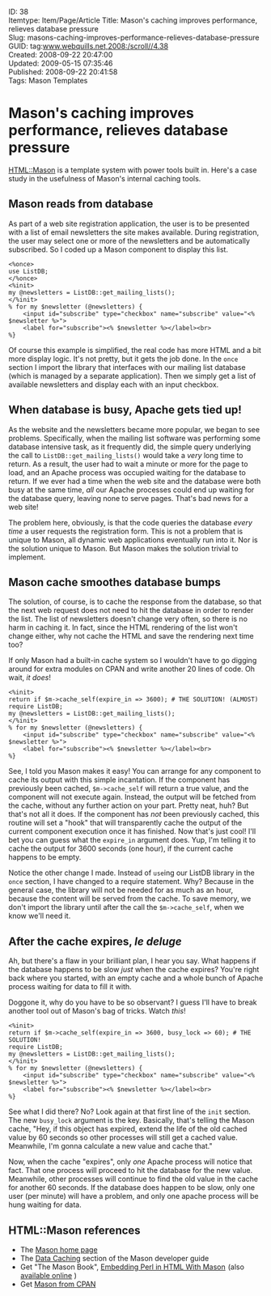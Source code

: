 ID: 38  
Itemtype: Item/Page/Article
Title: Mason's caching improves performance, relieves database pressure   
Slug: masons-caching-improves-performance-relieves-database-pressure  
GUID: tag:www.webquills.net,2008:/scroll//4.38  
Created: 2008-09-22 20:47:00  
Updated: 2009-05-15 07:35:46  
Published: 2008-09-22 20:41:58     
Tags: Mason Templates  


# Mason's caching improves performance, relieves database pressure 

[HTML::Mason](http://www.masonhq.com) is a template system with power tools built in. Here's a case study in the usefulness of Mason's internal caching tools.

## Mason reads from database
As part of a web site registration application, the user is to be presented with a list of email newsletters the site makes available. During registration, the user may select one or more of the newsletters and be automatically subscribed. So I coded up a Mason component to display this list.

    <%once>
    use ListDB;
    </%once>
    <%init>
    my @newsletters = ListDB::get_mailing_lists();
    </%init>
    % for my $newsletter (@newsletters) {
        <input id="subscribe" type="checkbox" name="subscribe" value="<% $newsletter %>">
        <label for="subscribe"><% $newsletter %></label><br>
    %}

Of course this example is simplified, the real code has more HTML and a bit more display logic. It's not pretty, but it gets the job done. In the `once` section I import the library that interfaces with our mailing list database (which is managed by a separate application). Then we simply get a list of available newsletters and display each with an input checkbox. 

## When database is busy, Apache gets tied up!
As the website and the newsletters became more popular, we began to see problems. Specifically, when the mailing list software was performing some database intensive task, as it frequently did, the simple query underlying the call to `ListDB::get_mailing_lists()` would take a *very* long time to return. As a result, the user had to wait a minute or more for the page to load, and an Apache process was occupied waiting for the database to return.  If we ever had a time when the web site and the database were both busy at the same time, *all* our Apache processes could end up waiting for the database query, leaving none to serve pages. That's bad news for a web site!

The problem here, obviously, is that the code queries the database *every time* a user requests the registration form. This is not a problem that is unique to Mason, all dynamic web applications eventually run into it. Nor is the solution unique to Mason. But Mason makes the solution trivial to implement.

## Mason cache smoothes database bumps
The solution, of course, is to cache the response from the database, so that the next web request does not need to hit the database in order to render the list. The list of newsletters doesn't change very often, so there is no harm in caching it. In fact, since the HTML rendering of the list won't change either, why not cache the HTML and save the rendering next time too?

If only Mason had a built-in cache system so I wouldn't have to go digging around for extra modules on CPAN and write another 20 lines of code. Oh wait, *it does*!

    <%init>
    return if $m->cache_self(expire_in => 3600); # THE SOLUTION! (ALMOST)
    require ListDB;
    my @newsletters = ListDB::get_mailing_lists();
    </%init>
    % for my $newsletter (@newsletters) {
        <input id="subscribe" type="checkbox" name="subscribe" value="<% $newsletter %>">
        <label for="subscribe"><% $newsletter %></label><br>
    %}

See, I told you Mason makes it easy! You can arrange for any component to cache its output with this simple incantation. If the component has previously been cached, `$m->cache_self` will return a true value, and the component will not execute again. Instead, the output will be fetched from the cache, without any further action on your part. Pretty neat, huh? But that's not all it does. If the component has *not* been previously cached, this routine will set a "hook" that will transparently cache the output of the current component execution once it has finished. Now that's just cool! I'll bet you can guess what the `expire_in` argument does. Yup, I'm telling it to cache the output for 3600 seconds (one hour), if the current cache happens to be empty.

Notice the other change I made. Instead of `use`ing our ListDB library in the `once` section, I have changed to a require statement. Why? Because in the general case, the library will not be needed for as much as an hour, because the content will be served from the cache. To save memory, we don't import the library until after the call the `$m->cache_self`, when we know we'll need it.

## After the cache expires, *le deluge*
Ah, but there's a flaw in your brilliant plan, I hear you say. What happens if the database happens to be slow *just* when the cache expires? You're right back where you started, with an empty cache and a whole bunch of Apache process waiting for data to fill it with.

Doggone it, why do you have to be so observant? I guess I'll have to break another tool out of Mason's bag of tricks. Watch *this*!

    <%init>
    return if $m->cache_self(expire_in => 3600, busy_lock => 60); # THE SOLUTION!
    require ListDB;
    my @newsletters = ListDB::get_mailing_lists();
    </%init>
    % for my $newsletter (@newsletters) {
        <input id="subscribe" type="checkbox" name="subscribe" value="<% $newsletter %>">
        <label for="subscribe"><% $newsletter %></label><br>
    %}

See what I did there? No? Look again at that first line of the `init` section. The new `busy_lock` argument is the key. Basically, that's telling the Mason cache, "Hey, if this object has expired, extend the life of the old cached value by 60 seconds so other processes will still get a cached value. Meanwhile, I'm gonna calculate a new value and cache that."

Now, when the cache "expires", only *one* Apache process will notice that fact. That one process will proceed to hit the database for the new value. Meanwhile, other processes will continue to find the old value in the cache for another 60 seconds. If the database does happen to be slow, only one user (per minute) will have a problem, and only one apache process will be hung waiting for data.

## HTML::Mason references
* The [Mason home page](http://www.masonhq.com)
* The [Data Caching](http://www.masonhq.com/docs/manual/Devel.html#data_caching) section of the Mason developer guide
* Get "The Mason Book", <a href="http://www.amazon.com/gp/product/0596002254?ie=UTF8&tag=webquills-20&linkCode=as2&camp=1789&creative=9325&creativeASIN=0596002254">Embedding Perl in HTML With Mason</a><img src="http://www.assoc-amazon.com/e/ir?t=webquills-20&l=as2&o=1&a=0596002254" width="1" height="1" border="0" alt="" style="border:none !important; margin:0px !important;" />
(also [available online](http://www.masonbook.com/) )
* Get [Mason from CPAN](http://search.cpan.org/dist/HTML-Mason/)




